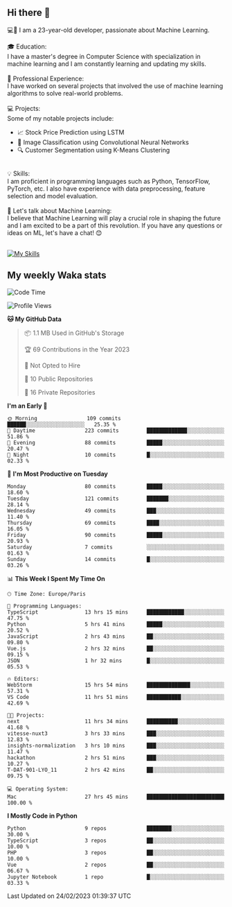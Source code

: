 ## Hi there 👋

💻🤖 I am a 23-year-old developer, passionate about Machine Learning.</br>

🎓 Education:</br>
I have a master's degree in Computer Science with specialization in machine learning and I am constantly learning and updating my skills.
</br></br>
💼 Professional Experience:</br>
I have worked on several projects that involved the use of machine learning algorithms to solve real-world problems.
</br></br>
💻 Projects:</br>
Some of my notable projects include:
</br>
- 📈 Stock Price Prediction using LSTM</br>
- 🤖 Image Classification using Convolutional Neural Networks</br>
- 🔍 Customer Segmentation using K-Means Clustering</br>
</br>
💡 Skills:</br>
I am proficient in programming languages such as Python, TensorFlow, PyTorch, etc. I also have experience with data preprocessing, feature selection and model evaluation.
</br></br>
💬 Let's talk about Machine Learning:</br>
I believe that Machine Learning will play a crucial role in shaping the future and I am excited to be a part of this revolution. If you have any questions or ideas on ML, let's have a chat! 😊
</br></br>

[![My Skills](https://skillicons.dev/icons?i=html,css,docker,express,figma,firebase,graphql,nodejs,react,ts,vue,py,pytorch)](https://skillicons.dev)

## My weekly Waka stats

<!--START_SECTION:waka-->
![Code Time](http://img.shields.io/badge/Code%20Time-3%2C424%20hrs%2019%20mins-blue)

![Profile Views](http://img.shields.io/badge/Profile%20Views-6-blue)

**🐱 My GitHub Data** 

> 📦 1.1 MB Used in GitHub's Storage 
 > 
> 🏆 69 Contributions in the Year 2023
 > 
> 🚫 Not Opted to Hire
 > 
> 📜 10 Public Repositories 
 > 
> 🔑 16 Private Repositories 
 > 
**I'm an Early 🐤** 

```text
🌞 Morning                109 commits         ██████░░░░░░░░░░░░░░░░░░░   25.35 % 
🌆 Daytime                223 commits         █████████████░░░░░░░░░░░░   51.86 % 
🌃 Evening                88 commits          █████░░░░░░░░░░░░░░░░░░░░   20.47 % 
🌙 Night                  10 commits          █░░░░░░░░░░░░░░░░░░░░░░░░   02.33 % 
```
📅 **I'm Most Productive on Tuesday** 

```text
Monday                   80 commits          █████░░░░░░░░░░░░░░░░░░░░   18.60 % 
Tuesday                  121 commits         ███████░░░░░░░░░░░░░░░░░░   28.14 % 
Wednesday                49 commits          ███░░░░░░░░░░░░░░░░░░░░░░   11.40 % 
Thursday                 69 commits          ████░░░░░░░░░░░░░░░░░░░░░   16.05 % 
Friday                   90 commits          █████░░░░░░░░░░░░░░░░░░░░   20.93 % 
Saturday                 7 commits           ░░░░░░░░░░░░░░░░░░░░░░░░░   01.63 % 
Sunday                   14 commits          █░░░░░░░░░░░░░░░░░░░░░░░░   03.26 % 
```


📊 **This Week I Spent My Time On** 

```text
🕑︎ Time Zone: Europe/Paris

💬 Programming Languages: 
TypeScript               13 hrs 15 mins      ████████████░░░░░░░░░░░░░   47.75 % 
Python                   5 hrs 41 mins       █████░░░░░░░░░░░░░░░░░░░░   20.52 % 
JavaScript               2 hrs 43 mins       ██░░░░░░░░░░░░░░░░░░░░░░░   09.80 % 
Vue.js                   2 hrs 32 mins       ██░░░░░░░░░░░░░░░░░░░░░░░   09.15 % 
JSON                     1 hr 32 mins        █░░░░░░░░░░░░░░░░░░░░░░░░   05.53 % 

🔥 Editors: 
WebStorm                 15 hrs 54 mins      ██████████████░░░░░░░░░░░   57.31 % 
VS Code                  11 hrs 51 mins      ███████████░░░░░░░░░░░░░░   42.69 % 

🐱‍💻 Projects: 
next                     11 hrs 34 mins      ██████████░░░░░░░░░░░░░░░   41.68 % 
vitesse-nuxt3            3 hrs 33 mins       ███░░░░░░░░░░░░░░░░░░░░░░   12.83 % 
insights-normalization   3 hrs 10 mins       ███░░░░░░░░░░░░░░░░░░░░░░   11.47 % 
hackathon                2 hrs 51 mins       ███░░░░░░░░░░░░░░░░░░░░░░   10.27 % 
T-DAT-901-LYO_11         2 hrs 42 mins       ██░░░░░░░░░░░░░░░░░░░░░░░   09.75 % 

💻 Operating System: 
Mac                      27 hrs 45 mins      █████████████████████████   100.00 % 
```

**I Mostly Code in Python** 

```text
Python                   9 repos             ████████░░░░░░░░░░░░░░░░░   30.00 % 
TypeScript               3 repos             ██░░░░░░░░░░░░░░░░░░░░░░░   10.00 % 
PHP                      3 repos             ██░░░░░░░░░░░░░░░░░░░░░░░   10.00 % 
Vue                      2 repos             ██░░░░░░░░░░░░░░░░░░░░░░░   06.67 % 
Jupyter Notebook         1 repo              █░░░░░░░░░░░░░░░░░░░░░░░░   03.33 % 
```




 Last Updated on 24/02/2023 01:39:37 UTC
<!--END_SECTION:waka-->
